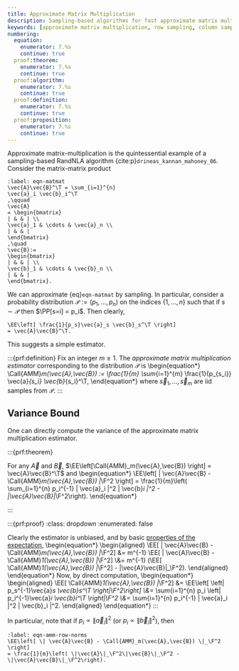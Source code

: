 ```yaml
---
title: Approximate Matrix Multiplication
description: Sampling-based algorithms for fast approximate matrix multiplication using row and column sampling
keywords: [approximate matrix multiplication, row sampling, column sampling, importance sampling, communication-efficient algorithms, sparse matrices]
numbering:
  equation:
    enumerator: 7.%s
    continue: true
  proof:theorem:
    enumerator: 7.%s
    continue: true
  proof:algorithm:
    enumerator: 7.%s
    continue: true
  proof:definition:
    enumerator: 7.%s
    continue: true
  proof:proposition:
    enumerator: 7.%s
    continue: true
---
```



Approximate matrix-multiplication is the quintessential example of a sampling-based RandNLA algorithm {cite:p}`drineas_kannan_mahoney_06`.
Consider the matrix-matrix product
```{math}
:label: eqn-matmat
\vec{A}\vec{B}^\T = \sum_{i=1}^{n}
\vec{a}_i \vec{b}_i^\T
,\qquad
\vec{A} 
= \begin{bmatrix}
| & & | \\
\vec{a}_1 & \cdots & \vec{a}_n \\
| & & |
\end{bmatrix}
,\quad
\vec{B}:=
\begin{bmatrix}
| & & | \\
\vec{b}_1 & \cdots & \vec{b}_n \\
| & & |
\end{bmatrix}.
```

We can approximate {eq}`eqn-matmat` by sampling. 
In particular, consider a probability distribution $\mathcal{P} := (p_1, \ldots, p_n)$ on the indices $\{1, \ldots, n\}$ such that if $s\sim \mathcal{P}$ then $\PP[s=i] = p_i$.
Then clearly, 
```{math}
\EE\left[ \frac{1}{p_s}\vec{a}_s \vec{b}_s^\T \right]
= \vec{A}\vec{B}^\T.
```
This suggests a simple estimator.

:::{prf:definition}
Fix an integer $m\geq 1$. The *approximate matrix multiplication estimator* corresponding to the distribution $\mathcal{P}$ is 
\begin{equation*}
\Call{AMM}_m(\vec{A},\vec{B}) := 
\frac{1}{m} \sum_{i=1}^{m} \frac{1}{p_{s_i}} \vec{a}_{s_i} \vec{b}_{s_i}^\T,
\end{equation*}
where $\vec{s}_1,\ldots, \vec{s}_m$ are iid samples from $\mathcal{P}$.
:::

## Variance Bound

One can directly compute the variance of the approximate matrix multiplication estimator.

:::{prf:theorem}

For any $\vec{A}$ and $\vec{B}$, $\EE\left[\Call{AMM}_m(\vec{A},\vec{B}) \right] = \vec{A}\vec{B}^\T$ and
\begin{equation*}
\EE\left[ \| \vec{A}\vec{B} - \Call{AMM}_m(\vec{A},\vec{B}) \|_\F^2 \right]
= \frac{1}{m}\left( \sum_{i=1}^{n} p_i^{-1} \| \vec{a}_i \|^2 \| \vec{b}_i \|^2 - \|\vec{A}\vec{B}\|_\F^2\right).
\end{equation*}

:::

:::{prf:proof}
:class: dropdown
:enumerated: false

Clearly the estimator is unbiased, and by basic [properties of the expectation](../01-Background/review.md#properties-of-the-expectation), 
\begin{equation*}
\begin{aligned}
\EE[ \| \vec{A}\vec{B} - \Call{AMM}_m(\vec{A},\vec{B}) \|_\F^2] 
&= m^{-1} \EE[ \| \vec{A}\vec{B} - \Call{AMM}_1(\vec{A},\vec{B}) \|_\F^2] 
\\&= m^{-1} (\EE[ \Call{AMM}_1(\vec{A},\vec{B}) \|_\F^2] - \|\vec{A}\vec{B}\|_\F^2).
\end{aligned}
\end{equation*}
Now, by direct computation,
\begin{equation*}
\begin{aligned}
\EE[ \Call{AMM}_1(\vec{A},\vec{B}) \|_\F^2] 
&= \EE\left[ \left\| p_s^{-1}\vec{a}_s \vec{b}_s^\T \right\|_\F^2\right]
\\&= \sum_{i=1}^{n} p_i \left\| p_i^{-1}\vec{a}_i \vec{b}_i^\T \right\|_\F^2
\\&= \sum_{i=1}^{n} p_i^{-1} \| \vec{a}_i \|^2 \| \vec{b}_i \|^2.
\end{aligned}
\end{equation*}
:::

In particular, note that if $p_i \propto \|\vec{a}_i\|^2$ (or $p_i \propto \|\vec{b}_i\|^2$), then
```{math}
:label: eqn-amm-row-norms
\EE\left[ \| \vec{A}\vec{B} - \Call{AMM}_m(\vec{A},\vec{B}) \|_\F^2 \right]
= \frac{1}{m}\left( \|\vec{A}\|_\F^2\|\vec{B}\|_\F^2 - \|\vec{A}\vec{B}\|_\F^2\right).
```